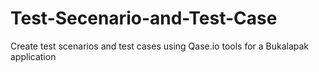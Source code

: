 # Test-Secenario-and-Test-Case
Create test scenarios and test cases using Qase.io tools for a Bukalapak application
